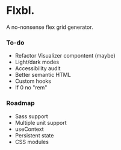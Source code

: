 # Flxbl.

A no-nonsense flex grid generator.

### To-do

- Refactor Visualizer compontent (maybe)
- Light/dark modes
- Accessibility audit
- Better semantic HTML
- Custom hooks
- If 0 no "rem"

### Roadmap

- Sass support
- Multiple unit support
- useContext
- Persistent state
- CSS modules